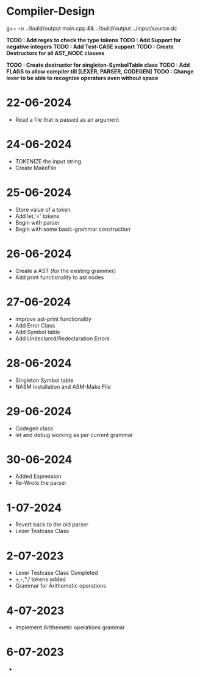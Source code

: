 # Compiler-Design
g++ -o ../build/output main.cpp && ../build/output ../input/source.dc

**TODO : Add regex to check the type tokens**
**TODO : Add Support for negative integers**
**TODO : Add Test-CASE support**
**TODO : Create Destructors for all AST_NODE classes**
<!-- **TODO : Create a Error Class** -->
<!-- **TODO : Get DBG to compile to ASM** -->
**TODO : Create destructor for singleton-SymbolTable class**
**TODO : Add FLAGS to allow compiler till [LEXER, PARSER, CODEGEN]**
**TODO : Change lexer to be able to recognize operators even without space**

# 22-06-2024
- Read a file that is passed as an argument 

# 24-06-2024
- TOKENIZE the input string
- Create MakeFile

# 25-06-2024
- Store value of a token
- Add let,'=' tokens
- Begin with parser
- Begin with some basic-grammar construction

# 26-06-2024
- Create a AST (for the existing grammer)
- Add print functionality to ast nodes

# 27-06-2024
- improve ast-print functionality
- Add Error Class
- Add Symbol table
- Add Undeclared/Redeclaration Errors

# 28-06-2024
- Singleton Symbol table
- NASM installation and ASM-Make File

# 29-06-2024
- Codegen class
- let and debug working as per current grammar

# 30-06-2024
- Added Expression
- Re-Wrote the parser

# 1-07-2024
- Revert back to the old parser
- Lexer Testcase Class


# 2-07-2023
- Lexer Testcase Class Completed
- +,-,*,/ tokens added
- Grammar for Arithemetic operations

# 4-07-2023
- Implement Arithemetic operations grammar

# 6-07-2023
- 
